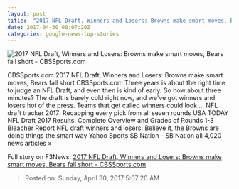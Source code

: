 ```yaml
---
layout: post
title:  "2017 NFL Draft, Winners and Losers: Browns make smart moves, Bears fall short - CBSSports.com"
date: 2017-04-30 00:07:20Z
categories: google-news-top-stories
---
```


![2017 NFL Draft, Winners and Losers: Browns make smart moves, Bears fall short - CBSSports.com](http://sportshub.cbsistatic.com/i/r/2017/04/29/ee26e310-2f19-432e-bdd0-0cd2ea919599/thumbnail/770x433/22453fdc40dbc3167c510fc69cc5c2c0/2017-nfl-draft-winners-and-losers-browns-bears-panthers-saints.jpg)

CBSSports.com 2017 NFL Draft, Winners and Losers: Browns make smart moves, Bears fall short CBSSports.com Three years is about the right time to judge an NFL Draft, and even then is kind of early. So how about three minutes? The draft is barely cold right now, and we've got winners and losers hot of the press. Teams that get called winners could look ... NFL draft tracker 2017: Recapping every pick from all seven rounds USA TODAY NFL Draft 2017 Results: Complete Overview and Grades of Rounds 1-3 Bleacher Report NFL draft winners and losers: Believe it, the Browns are doing things the smart way Yahoo Sports SB Nation - SB Nation all 4,020 news articles »


Full story on F3News: [2017 NFL Draft, Winners and Losers: Browns make smart moves, Bears fall short - CBSSports.com](http://www.f3nws.com/n/DZtYmC)

> Posted on: Sunday, April 30, 2017 5:07:20 AM
